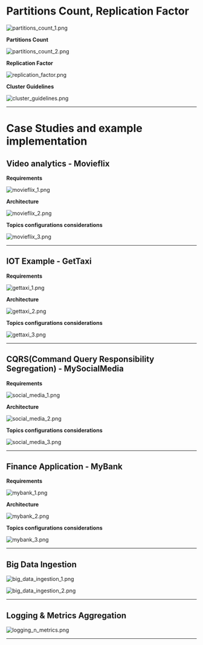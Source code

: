 # Partitions Count, Replication Factor

![partitions_count_1.png](./images/partitions_count_1.png)

**Partitions Count**

![partitions_count_2.png](./images/partitions_count_2.png)

**Replication Factor**

![replication_factor.png](./images/replication_factor.png)

**Cluster Guidelines**

![cluster_guidelines.png](./images/cluster_guidelines.png)

---

# Case Studies and example implementation

## Video analytics - Movieflix

**Requirements**

![movieflix_1.png](./images/movieflix_1.png)

**Architecture**

![movieflix_2.png](./images/movieflix_2.png)

**Topics configurations considerations**

![movieflix_3.png](./images/movieflix_3.png)

---

## IOT Example - GetTaxi

**Requirements**

![gettaxi_1.png](./images/gettaxi_1.png)

**Architecture**

![gettaxi_2.png](./images/gettaxi_2.png)

**Topics configurations considerations**

![gettaxi_3.png](./images/gettaxi_3.png)

---

## CQRS(Command Query Responsibility Segregation) - MySocialMedia


**Requirements**

![social_media_1.png](./images/social_media_1.png)

**Architecture**

![social_media_2.png](./images/social_media_2.png)

**Topics configurations considerations**

![social_media_3.png](./images/social_media_3.png)

---

## Finance Application - MyBank

**Requirements**

![mybank_1.png](./images/mybank_1.png)

**Architecture**

![mybank_2.png](./images/mybank_2.png)

**Topics configurations considerations**

![mybank_3.png](./images/mybank_3.png)

----

## Big Data Ingestion

![big_data_ingestion_1.png](./images/big_data_ingestion_1.png)

![big_data_ingestion_2.png](./images/big_data_ingestion_2.png)

---

## Logging & Metrics Aggregation

![logging_n_metrics.png](./images/logging_n_metrics.png)













----
